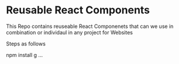 # Reusable React Components

This Repo contains reuseable React Componenets that can we use in combination or individaul in any project for Websites

Steps as follows

npm install g
...